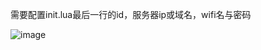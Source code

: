 需要配置init.lua最后一行的id，服务器ip或域名，wifi名与密码

![image](https://github.com/IoTServ/McuNode-server/blob/master/imgs/ledRemote.png?raw=true)
